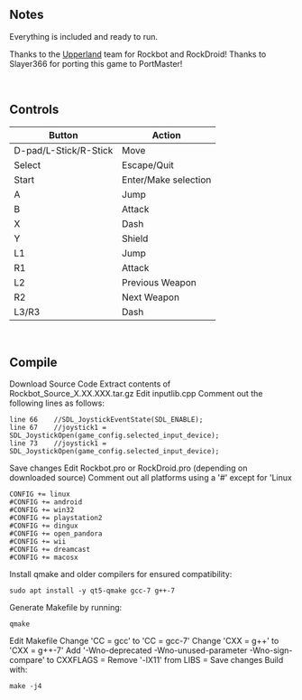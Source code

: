## Notes

Everything is included and ready to run.

Thanks to the [Upperland](https://rockbot.upperland.net/?page_id=301) team for Rockbot and RockDroid!
Thanks to Slayer366 for porting this game to PortMaster!

</br>

## Controls

| Button | Action |
|--|--| 
|D-pad/L-Stick/R-Stick|Move|
|Select|Escape/Quit|
|Start|Enter/Make selection|
|A|Jump|
|B|Attack|
|X|Dash|
|Y|Shield|
|L1|Jump|
|R1|Attack|
|L2|Previous Weapon|
|R2|Next Weapon|
|L3/R3|Dash|

</br>

## Compile

Download Source Code
Extract contents of Rockbot_Source_X.XX.XXX.tar.gz
Edit inputlib.cpp
Comment out the following lines as follows:
```shell
line 66    //SDL_JoystickEventState(SDL_ENABLE);
line 67    //joystick1 = SDL_JoystickOpen(game_config.selected_input_device);
line 73    //joystick1 = SDL_JoystickOpen(game_config.selected_input_device);
```
Save changes
Edit Rockbot.pro or RockDroid.pro (depending on downloaded source)
Comment out all platforms using a '#' except for 'Linux
```shell
CONFIG += linux
#CONFIG += android
#CONFIG += win32
#CONFIG += playstation2
#CONFIG += dingux
#CONFIG += open_pandora
#CONFIG += wii
#CONFIG += dreamcast
#CONFIG += macosx
```
Install qmake and older compilers for ensured compatibility:
```shell
sudo apt install -y qt5-qmake gcc-7 g++-7
```
Generate Makefile by running:
```shell
qmake
```
Edit Makefile
Change 'CC = gcc' to 'CC = gcc-7'
Change 'CXX = g++' to 'CXX = g++-7'
Add '-Wno-deprecated -Wno-unused-parameter -Wno-sign-compare' to CXXFLAGS =
Remove '-lX11' from LIBS =
Save changes
Build with:
```shell
make -j4
```
